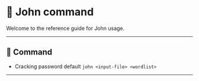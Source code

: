 # 🍔 John command

Welcome to the reference guide for John usage.

---

## 🌈 Command

- Cracking password default
`john <input-file> <wordlist>`

---
